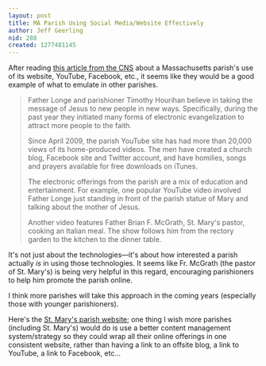 ```yaml
---
layout: post
title: MA Parish Using Social Media/Website Effectively
author: Jeff Geerling
nid: 288
created: 1277481145
---
```

<p>After reading <a href="http://www.catholicnews.com/data/stories/cns/1002362.htm">this article from the CNS</a> about a Massachusetts parish&#39;s use of its website, YouTube, Facebook, etc., it seems like they would be a good example of what to emulate in other parishes.</p>
<blockquote>
<p>Father Longe and parishioner Timothy Hourihan believe in taking the message of Jesus to new people in new ways. Specifically, during the past year they initiated many forms of electronic evangelization to attract more people to the faith.</p>
<p>Since April 2009, the parish YouTube site has had more than 20,000 views of its home-produced videos. The men have created a church blog, Facebook site and Twitter account, and have homilies, songs and prayers available for free downloads on iTunes.</p>
<p>The electronic offerings from the parish are a mix of education and entertainment. For example, one popular YouTube video involved Father Longe just standing in front of the parish statue of Mary and talking about the mother of Jesus.</p>
<p>Another video features Father Brian F. McGrath, St. Mary&#39;s pastor, cooking an Italian meal. The show follows him from the rectory garden to the kitchen to the dinner table.</p>
</blockquote>
<p>It&#39;s not just about the technologies&mdash;it&#39;s about how interested a parish actually <em>is</em> in using those technologies. It seems like Fr. McGrath (the pastor of St. Mary&#39;s) is being very helpful in this regard, encouraging parishioners to help him promote the parish online.</p>
<p>I think more parishes will take this approach in the coming years (especially those with younger parishioners).</p>
<p>Here&#39;s the <a href="http://www.stmaryswestfield.org/">St. Mary&#39;s parish website</a>; one thing I wish more parishes (including St. Mary&#39;s) would do is use a better content management system/strategy so they could wrap all their online offerings in one consistent website, rather than having a link to an offsite blog, a link to YouTube, a link to Facebook, etc...</p>
